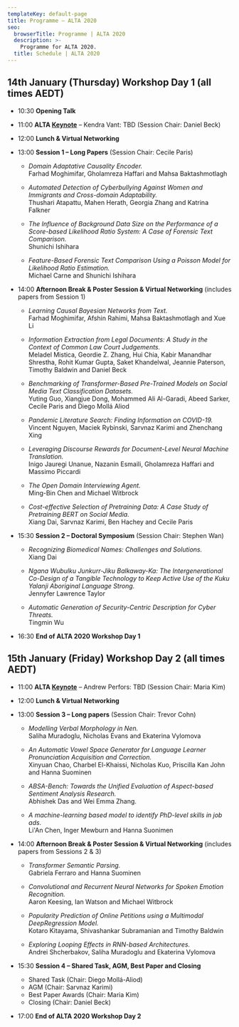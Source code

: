 ```yaml
---
templateKey: default-page
title: Programme – ALTA 2020
seo:
  browserTitle: Programme | ALTA 2020
  description: >-
    Programme for ALTA 2020.
  title: Schedule | ALTA 2020
---
```



## 14th January (Thursday) Workshop Day 1 (all times AEDT)

* 10:30 **Opening Talk**

* 11:00 **ALTA [Keynote](/keynotes)** – Kendra Vant: TBD (Session Chair: Daniel Beck)

* 12:00 **Lunch & Virtual Networking**

* 13:00 **Session 1 – Long Papers** (Session Chair: Cecile Paris) 

  * <span class="badge badge-long"></span> _Domain Adaptative Causality Encoder._     
    Farhad Moghimifar, Gholamreza Haffari and Mahsa Baktashmotlagh 
    
  * <span class="badge badge-long"></span> _Automated Detection of Cyberbullying Against Women and Immigrants and Cross-domain Adaptability._     
    Thushari Atapattu, Mahen Herath, Georgia Zhang and Katrina Falkner 
    
  * <span class="badge badge-long"></span> _The Influence of Background Data Size on the Performance of a Score-based Likelihood Ratio System: A Case of Forensic Text Comparison._     
    Shunichi Ishihara
    
  * <span class="badge badge-long"></span> _Feature-Based Forensic Text Comparison Using a Poisson Model for Likelihood Ratio Estimation._     
    Michael Carne and Shunichi Ishihara
    
* 14:00 **Afternoon Break & Poster Session & Virtual Networking** (includes papers from Session 1)

  * <span class="badge badge-short"></span> _Learning Causal Bayesian Networks from Text._  
    Farhad Moghimifar, Afshin Rahimi, Mahsa Baktashmotlagh and Xue Li
  
  * <span class="badge badge-short"></span> _Information Extraction from Legal Documents: A Study in the Context of Common Law Court Judgements._  
    Meladel Mistica, Geordie Z. Zhang, Hui Chia, Kabir Manandhar Shrestha, Rohit Kumar Gupta, Saket Khandelwal, Jeannie Paterson, Timothy Baldwin and Daniel Beck
  
  * <span class="badge badge-short"></span> _Benchmarking of Transformer-Based Pre-Trained Models on Social Media Text Classification Datasets._  
    Yuting Guo, Xiangjue Dong, Mohammed Ali Al-Garadi, Abeed Sarker, Cecile Paris and Diego Mollá Aliod
  
  * <span class="badge badge-short"></span> _Pandemic Literature Search: Finding Information on COVID-19._  
    Vincent Nguyen, Maciek Rybinski, Sarvnaz Karimi and Zhenchang Xing
  
  * <span class="badge badge-abstract"></span> _Leveraging Discourse Rewards for Document-Level Neural Machine Translation._  
     Inigo Jauregi Unanue, Nazanin Esmaili, Gholamreza Haffari and Massimo Piccardi
  
  * <span class="badge badge-abstract"></span> _The Open Domain Interviewing Agent._  
    Ming-Bin Chen and Michael Witbrock
  
  * <span class="badge badge-abstract"></span> _Cost-effective Selection of Pretraining Data: A Case Study of Pretraining BERT on Social Media._  
    Xiang Dai, Sarvnaz Karimi, Ben Hachey and Cecile Paris

* 15:30 **Session 2 – Doctoral Symposium** (Session Chair: Stephen Wan)

  * <span class="badge badge-doctoral"></span> _Recognizing Biomedical Names: Challenges and Solutions._  
    Xiang Dai
    
  *  <span class="badge badge-doctoral"></span> _Ngana Wubulku Junkurr-Jiku Balkaway-Ka: The Intergenerational Co-Design of a Tangible Technology to Keep Active Use of the Kuku Yalanji Aboriginal Language Strong._  
    Jennyfer Lawrence Taylor
    
  * <span class="badge badge-doctoral"></span> _Automatic Generation of Security-Centric Description for Cyber Threats._  
    Tingmin Wu
    

* 16:30 **End of ALTA 2020 Workshop Day 1**


## 15th January (Friday) Workshop Day 2 (all times AEDT)


* 11:00 **ALTA [Keynote](/keynotes)** – Andrew Perfors: TBD (Session Chair: Maria Kim)  

* 12:00 **Lunch & Virtual Networking**

* 13:00 **Session 3 – Long papers** (Session Chair: Trevor Cohn)   

  * <span class="badge badge-long"></span> _Modelling Verbal Morphology in Nen._  
    Saliha Muradoglu, Nicholas Evans and Ekaterina Vylomova
    
  * <span class="badge badge-long"></span> _An Automatic Vowel Space Generator for Language Learner Pronunciation Acquisition and Correction._  
    Xinyuan Chao, Charbel El-Khaissi, Nicholas Kuo, Priscilla Kan John and Hanna Suominen 
    
  * <span class="badge badge-long"></span> _ABSA-Bench: Towards the Unified Evaluation of Aspect-based Sentiment Analysis Research._  
    Abhishek Das and Wei Emma Zhang.  
    
  * <span class="badge badge-long"></span> _A machine-learning based model to identify PhD-level skills in job ads._  
    Li'An Chen, Inger Mewburn and Hanna Suonimen 
    
* 14:00 **Afternoon Break & Poster Session & Virtual Networking** (includes papers from Sessions 2 & 3)

  * <span class="badge badge-short"></span> _Transformer Semantic Parsing._  
    Gabriela Ferraro and Hanna Suominen
  
  * <span class="badge badge-short"></span> _Convolutional and Recurrent Neural Networks for Spoken Emotion Recognition._  
    Aaron Keesing, Ian Watson and Michael Witbrock
  
  * <span class="badge badge-short"></span> _Popularity Prediction of Online Petitions using a Multimodal DeepRegression Model._  
    Kotaro Kitayama, Shivashankar Subramanian and Timothy Baldwin
  
  * <span class="badge badge-short"></span> _Exploring Looping Effects in RNN-based Architectures._   
    Andrei Shcherbakov, Saliha Muradoglu and Ekaterina Vylomova


* 15:30 **Session 4 – Shared Task, AGM, Best Paper and Closing**

  * Shared Task (Chair: Diego Mollá-Aliod)
  * AGM (Chair: Sarvnaz Karimi)
  * Best Paper Awards (Chair: Maria Kim)
  * Closing (Chair: Daniel Beck)

* 17:00 **End of ALTA 2020 Workshop Day 2**


